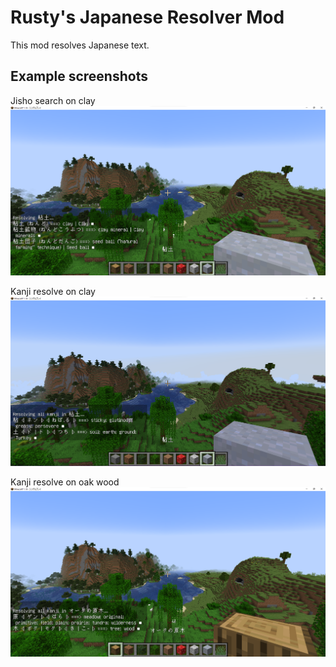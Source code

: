 # Rusty's Japanese Resolver Mod

This mod resolves Japanese text.

## Example screenshots
Jisho search on clay
![alt text](https://github.com/MatRusTy/minecraft-japanese-resolver/blob/1.18/Examples/clay_example_jisho.png)

Kanji resolve on clay
![alt text](https://github.com/MatRusTy/minecraft-japanese-resolver/blob/1.18/Examples/clay_example_kanji.png)

Kanji resolve on oak wood
![alt text](https://github.com/MatRusTy/minecraft-japanese-resolver/blob/1.18/Examples/oak_wood_example_kanji.png)
